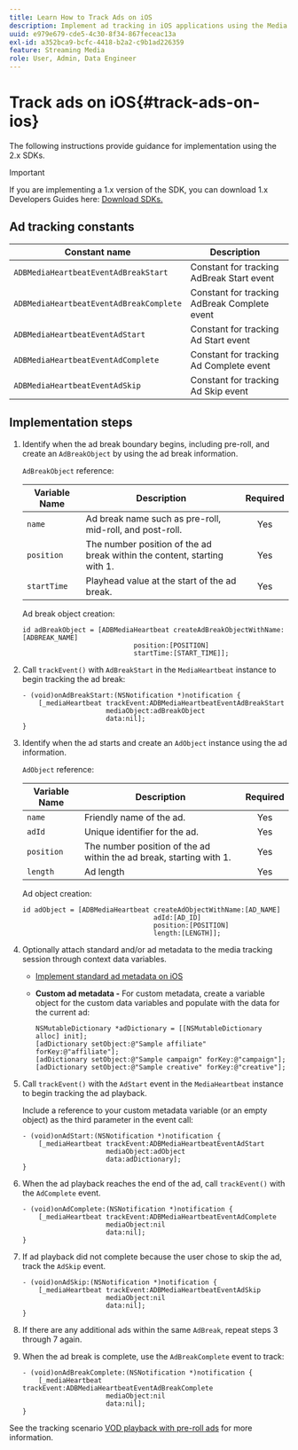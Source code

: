 ```yaml
---
title: Learn How to Track Ads on iOS
description: Implement ad tracking in iOS applications using the Media SDK.
uuid: e979e679-cde5-4c30-8f34-867feceac13a
exl-id: a352bca9-bcfc-4418-b2a2-c9b1ad226359
feature: Streaming Media
role: User, Admin, Data Engineer
---
```

# Track ads on iOS{#track-ads-on-ios}

The following instructions provide guidance for implementation using the 2.x SDKs.

>[!IMPORTANT]
>
>If you are implementing a 1.x version of the SDK, you can download 1.x Developers Guides here: [Download SDKs.](/help/getting-started/download-sdks.md)

## Ad tracking constants

|  Constant name  | Description&nbsp;&nbsp;  |
|---|---|
|  `ADBMediaHeartbeatEventAdBreakStart`  | Constant for tracking AdBreak Start event  |
|  `ADBMediaHeartbeatEventAdBreakComplete`  | Constant for tracking AdBreak Complete event  |
|  `ADBMediaHeartbeatEventAdStart`  | Constant for tracking Ad Start event  |
|  `ADBMediaHeartbeatEventAdComplete`  | Constant for tracking Ad Complete event  |
|  `ADBMediaHeartbeatEventAdSkip`  | Constant for tracking Ad Skip event  |

## Implementation steps

1. Identify when the ad break boundary begins, including pre-roll, and create an `AdBreakObject` by using the ad break information.

   `AdBreakObject` reference:

   |  Variable Name  | Description  | Required  |
   | --- | --- | :---: |
   |  `name`  | Ad break name such as pre-roll, mid-roll, and post-roll.  | Yes  |
   |  `position`  | The number position of the ad break within the content, starting with 1. | Yes  |
   |  `startTime`  | Playhead value at the start of the ad break.  | Yes  |

   Ad break object creation:

   ```
   id adBreakObject = [ADBMediaHeartbeat createAdBreakObjectWithName:[ADBREAK_NAME]
                               position:[POSITION]  
                               startTime:[START_TIME]];
   ```

1. Call `trackEvent()` with `AdBreakStart` in the `MediaHeartbeat` instance to begin tracking the ad break:

   ```
   - (void)onAdBreakStart:(NSNotification *)notification {
       [_mediaHeartbeat trackEvent:ADBMediaHeartbeatEventAdBreakStart  
                        mediaObject:adBreakObject  
                        data:nil];
   }
   ```

1. Identify when the ad starts and create an `AdObject` instance using the ad information.

   `AdObject` reference:

   |  Variable Name  | Description  | Required  |
   | --- | --- | :---: |
   |  `name`  | Friendly name of the ad.  | Yes  |
   |  `adId`  | Unique identifier for the ad.  | Yes  |
   |  `position`  | The number position of the ad within the ad break, starting with 1. | Yes  |
   |  `length`  | Ad length  | Yes  |

   Ad object creation:

   ```
   id adObject = [ADBMediaHeartbeat createAdObjectWithName:[AD_NAME]
                                    adId:[AD_ID]
                                    position:[POSITION]
                                    length:[LENGTH]];
   ```

1. Optionally attach standard and/or ad metadata to the media tracking session through context data variables.

    * [Implement standard ad metadata on iOS](/help/use-cases/track-ads/impl-std-ad-metadata/impl-std-ad-metadata-ios.md)
    * **Custom ad metadata -** For custom metadata, create a variable object for the custom data variables and populate with the data for the current ad:     

      ```    
      NSMutableDictionary *adDictionary = [[NSMutableDictionary alloc] init];
      [adDictionary setObject:@"Sample affiliate" forKey:@"affiliate"];
      [adDictionary setObject:@"Sample campaign" forKey:@"campaign"];
      [adDictionary setObject:@"Sample creative" forKey:@"creative"];
      ```

1. Call `trackEvent()` with the `AdStart` event in the `MediaHeartbeat` instance to begin tracking the ad playback.

   Include a reference to your custom metadata variable (or an empty object) as the third parameter in the event call:

   ```
   - (void)onAdStart:(NSNotification *)notification {
       [_mediaHeartbeat trackEvent:ADBMediaHeartbeatEventAdStart  
                        mediaObject:adObject  
                        data:adDictionary];
   }
   ```

1. When the ad playback reaches the end of the ad, call `trackEvent()` with the `AdComplete` event.

   ```
   - (void)onAdComplete:(NSNotification *)notification {
       [_mediaHeartbeat trackEvent:ADBMediaHeartbeatEventAdComplete  
                        mediaObject:nil  
                        data:nil];
   }
   ```

1. If ad playback did not complete because the user chose to skip the ad, track the `AdSkip` event.

   ```
   - (void)onAdSkip:(NSNotification *)notification {
       [_mediaHeartbeat trackEvent:ADBMediaHeartbeatEventAdSkip  
                        mediaObject:nil  
                        data:nil];
   }
   ```

1. If there are any additional ads within the same `AdBreak`, repeat steps 3 through 7 again.
1. When the ad break is complete, use the `AdBreakComplete` event to track:

   ```
   - (void)onAdBreakComplete:(NSNotification *)notification {
       [_mediaHeartbeat trackEvent:ADBMediaHeartbeatEventAdBreakComplete  
                        mediaObject:nil  
                        data:nil];
   }
   ```

See the tracking scenario [VOD playback with pre-roll ads](/help/use-cases/tracking-scenarios/vod-preroll-ads.md) for more information.
